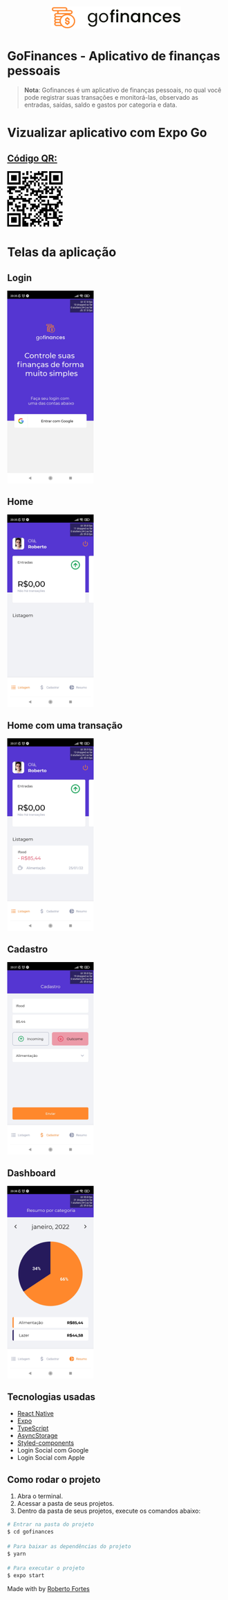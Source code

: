 <h1 align="center">
  <img alt="GoFinances" title="GoFinances" src=".github/assets/logo.svg" width="300px" />
</h1>

# GoFinances - Aplicativo de finanças pessoais

> **Nota**: Gofinances é um aplicativo de finanças pessoais, no qual você pode registrar suas transações e monitorá-las, observado as entradas, saídas, saldo e gastos por categoria e data.

# Vizualizar aplicativo com Expo Go

## [Código QR:](https://expo.dev/@ndiesuper/gofinances)

  <img alt="GoFinances" title="GoFinances" src=".github/assets/qrcode.png" width="128px" />

# Telas da aplicação

## Login

<img style="width: 200px" align=center src=".github/assets/Screenshot_2022-01-25-20-35-36-703_host.exp.exponent.jpg" />
<br>

## Home

<img style="width: 200px" align=center src=".github/assets/Screenshot_2022-01-25-20-35-51-038_host.exp.exponent.jpg" />
<br>

## Home com uma transação

<img style="width: 200px" align=center src=".github/assets/Screenshot_2022-01-25-20-37-14-323_host.exp.exponent.jpg" />
<br>

## Cadastro

<img style="width: 200px" align=center src=".github/assets/Screenshot_2022-01-25-20-37-33-584_host.exp.exponent.jpg" />
<br>

## Dashboard

<img style="width: 200px" align=center src=".github/assets/Screenshot_2022-01-25-20-38-58-480_host.exp.exponent.jpg" />
<br>

## Tecnologias usadas

- [React Native](https://reactnative.dev/)
- [Expo](https://docs.expo.dev/)
- [TypeScript](https://www.typescriptlang.org/pt/)
- [AsyncStorage](https://styled-components.com/)
- [Styled-components](https://react-native-async-storage.github.io/async-storage/)
- Login Social com Google
- Login Social com Apple

## Como rodar o projeto

1. Abra o terminal.
2. Acessar a pasta de seus projetos.
3. Dentro da pasta de seus projetos, execute os comandos abaixo:

```bash
# Entrar na pasta do projeto
$ cd gofinances

# Para baixar as dependências do projeto
$ yarn

# Para executar o projeto
$ expo start

```

Made with by [Roberto Fortes](https://github.com/robertofortes23/)
